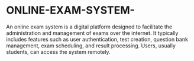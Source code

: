 # ONLINE-EXAM-SYSTEM-
An online exam system is a digital platform designed to facilitate the administration and management of exams over the internet. It typically includes features such as user authentication, test creation, question bank management, exam scheduling, and result processing. Users, usually students, can access the system remotely.
